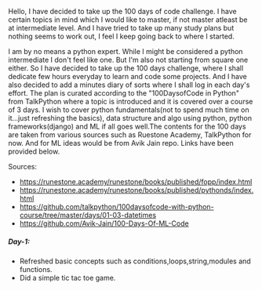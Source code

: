 Hello, I have decided to take up the 100 days of code challenge. I have certain topics in mind which I would like to master, if not master
atleast be at intermediate level. And I have tried to take up many study plans but nothing seems to work out, I feel I keep going back to 
where I started. 

I am by no means a python expert. While I might be considered a python intermediate I don't feel like one. But I'm also not starting 
from square one either. So I have decided to take up the 100 days challenge, where I shall dedicate few hours everyday to learn and 
code some projects. And I have also decided to add a minutes diary of sorts where I shall log in each day's effort. 
The plan is curated according to the "100DaysofCode in Python" from TalkPython where a topic is introduced and it is covered over a 
course of 3 days. I wish to cover python fundamentals(not to spend much time on it...just refreshing the basics), data structure and algo 
using python, python frameworks(django) and ML if all goes well.The contents for the 100 days are taken from various sources such as 
Ruestone Academy, TalkPython for now. And for ML ideas would be from Avik Jain repo. Links have been provided below.


Sources:

- https://runestone.academy/runestone/books/published/fopp/index.html
- https://runestone.academy/runestone/books/published/pythonds/index.html
- https://github.com/talkpython/100daysofcode-with-python-course/tree/master/days/01-03-datetimes
- https://github.com/Avik-Jain/100-Days-Of-ML-Code


##### Day-1:
- Refreshed basic concepts such as conditions,loops,string,modules and functions.
- Did a simple tic tac toe game.
